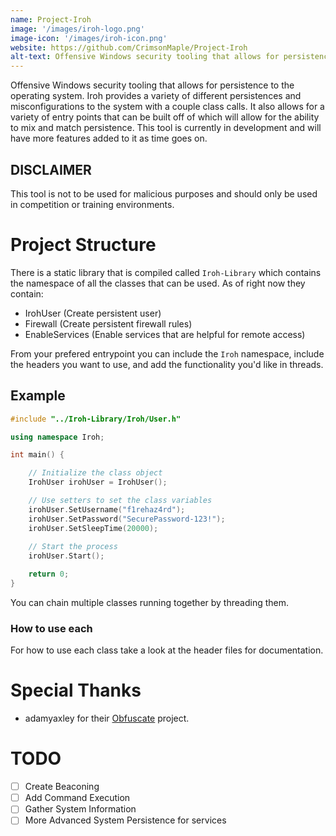 ```yaml
---
name: Project-Iroh
image: '/images/iroh-logo.png'
image-icon: '/images/iroh-icon.png'
website: https://github.com/CrimsonMaple/Project-Iroh
alt-text: Offensive Windows security tooling that allows for persistence to the operating system.
---
```

Offensive Windows security tooling that allows for persistence to the operating system. Iroh provides a variety of different persistences and misconfigurations to the system with a couple class calls. It also allows for a variety of entry points that can be built off of which will allow for the ability to mix and match persistence. This tool is currently in development and will have more features added to it as time goes on.

## DISCLAIMER

This tool is not to be used for malicious purposes and should only be used in competition or training environments.

# Project Structure

There is a static library that is compiled called `Iroh-Library` which contains the namespace of all the classes that can be used. As of right now they contain:
* IrohUser (Create persistent user)
* Firewall (Create persistent firewall rules)
* EnableServices (Enable services that are helpful for remote access)

From your prefered entrypoint you can include the `Iroh` namespace, include the headers you want to use, and add the functionality you'd like in threads. 

## Example 

``` C++
#include "../Iroh-Library/Iroh/User.h"

using namespace Iroh;

int main() {

    // Initialize the class object
    IrohUser irohUser = IrohUser();

    // Use setters to set the class variables
    irohUser.SetUsername("f1rehaz4rd");
    irohUser.SetPassword("SecurePassword-123!");
    irohUser.SetSleepTime(20000);
	
    // Start the process
    irohUser.Start();

    return 0;
}
```

You can chain multiple classes running together by threading them.

### How to use each

For how to use each class take a look at the header files for documentation.


# Special Thanks

* adamyaxley for their [Obfuscate](https://github.com/adamyaxley/Obfuscate) project.

# TODO
- [ ] Create Beaconing
- [ ] Add Command Execution
- [ ] Gather System Information
- [ ] More Advanced System Persistence for services